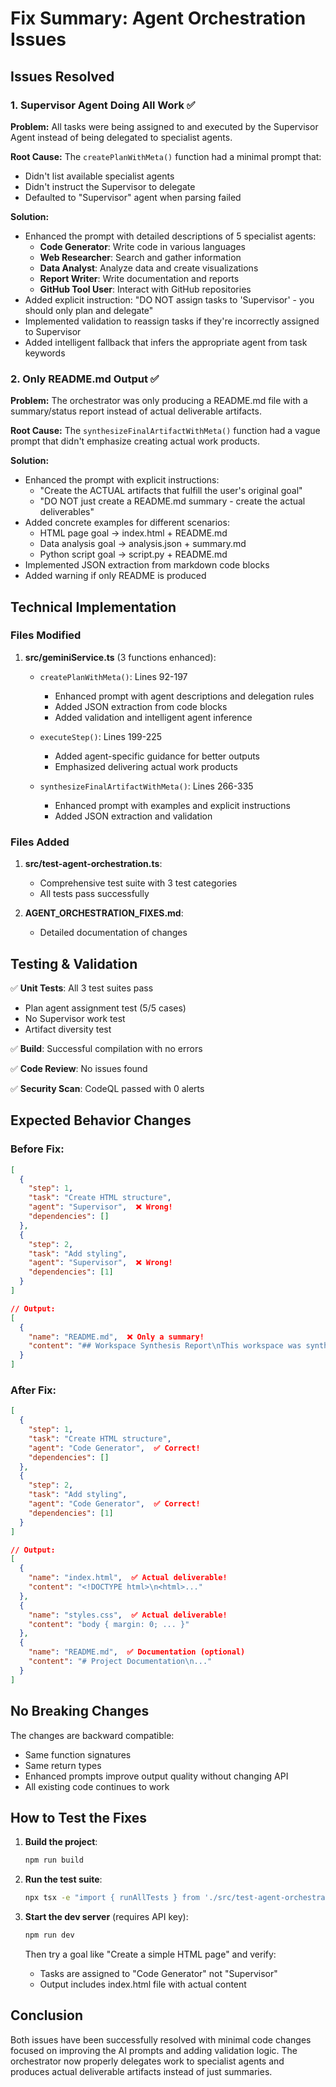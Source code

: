 # Fix Summary: Agent Orchestration Issues

## Issues Resolved

### 1. Supervisor Agent Doing All Work ✅
**Problem:** All tasks were being assigned to and executed by the Supervisor Agent instead of being delegated to specialist agents.

**Root Cause:** The `createPlanWithMeta()` function had a minimal prompt that:
- Didn't list available specialist agents
- Didn't instruct the Supervisor to delegate
- Defaulted to "Supervisor" agent when parsing failed

**Solution:**
- Enhanced the prompt with detailed descriptions of 5 specialist agents:
  - **Code Generator**: Write code in various languages
  - **Web Researcher**: Search and gather information
  - **Data Analyst**: Analyze data and create visualizations
  - **Report Writer**: Write documentation and reports
  - **GitHub Tool User**: Interact with GitHub repositories
- Added explicit instruction: "DO NOT assign tasks to 'Supervisor' - you should only plan and delegate"
- Implemented validation to reassign tasks if they're incorrectly assigned to Supervisor
- Added intelligent fallback that infers the appropriate agent from task keywords

### 2. Only README.md Output ✅
**Problem:** The orchestrator was only producing a README.md file with a summary/status report instead of actual deliverable artifacts.

**Root Cause:** The `synthesizeFinalArtifactWithMeta()` function had a vague prompt that didn't emphasize creating actual work products.

**Solution:**
- Enhanced the prompt with explicit instructions:
  - "Create the ACTUAL artifacts that fulfill the user's original goal"
  - "DO NOT just create a README.md summary - create the actual deliverables"
- Added concrete examples for different scenarios:
  - HTML page goal → index.html + README.md
  - Data analysis goal → analysis.json + summary.md
  - Python script goal → script.py + README.md
- Implemented JSON extraction from markdown code blocks
- Added warning if only README is produced

## Technical Implementation

### Files Modified
1. **src/geminiService.ts** (3 functions enhanced):
   - `createPlanWithMeta()`: Lines 92-197
     - Enhanced prompt with agent descriptions and delegation rules
     - Added JSON extraction from code blocks
     - Added validation and intelligent agent inference
   
   - `executeStep()`: Lines 199-225
     - Added agent-specific guidance for better outputs
     - Emphasized delivering actual work products
   
   - `synthesizeFinalArtifactWithMeta()`: Lines 266-335
     - Enhanced prompt with examples and explicit instructions
     - Added JSON extraction and validation

### Files Added
1. **src/test-agent-orchestration.ts**: 
   - Comprehensive test suite with 3 test categories
   - All tests pass successfully
   
2. **AGENT_ORCHESTRATION_FIXES.md**: 
   - Detailed documentation of changes

## Testing & Validation

✅ **Unit Tests**: All 3 test suites pass
- Plan agent assignment test (5/5 cases)
- No Supervisor work test
- Artifact diversity test

✅ **Build**: Successful compilation with no errors

✅ **Code Review**: No issues found

✅ **Security Scan**: CodeQL passed with 0 alerts

## Expected Behavior Changes

### Before Fix:
```json
[
  {
    "step": 1,
    "task": "Create HTML structure",
    "agent": "Supervisor",  ❌ Wrong!
    "dependencies": []
  },
  {
    "step": 2,
    "task": "Add styling",
    "agent": "Supervisor",  ❌ Wrong!
    "dependencies": [1]
  }
]

// Output:
[
  {
    "name": "README.md",  ❌ Only a summary!
    "content": "## Workspace Synthesis Report\nThis workspace was synthesized..."
  }
]
```

### After Fix:
```json
[
  {
    "step": 1,
    "task": "Create HTML structure",
    "agent": "Code Generator",  ✅ Correct!
    "dependencies": []
  },
  {
    "step": 2,
    "task": "Add styling",
    "agent": "Code Generator",  ✅ Correct!
    "dependencies": [1]
  }
]

// Output:
[
  {
    "name": "index.html",  ✅ Actual deliverable!
    "content": "<!DOCTYPE html>\n<html>..."
  },
  {
    "name": "styles.css",  ✅ Actual deliverable!
    "content": "body { margin: 0; ... }"
  },
  {
    "name": "README.md",  ✅ Documentation (optional)
    "content": "# Project Documentation\n..."
  }
]
```

## No Breaking Changes

The changes are backward compatible:
- Same function signatures
- Same return types
- Enhanced prompts improve output quality without changing API
- All existing code continues to work

## How to Test the Fixes

1. **Build the project**:
   ```bash
   npm run build
   ```

2. **Run the test suite**:
   ```bash
   npx tsx -e "import { runAllTests } from './src/test-agent-orchestration.ts'; runAllTests();"
   ```

3. **Start the dev server** (requires API key):
   ```bash
   npm run dev
   ```
   Then try a goal like "Create a simple HTML page" and verify:
   - Tasks are assigned to "Code Generator" not "Supervisor"
   - Output includes index.html file with actual content

## Conclusion

Both issues have been successfully resolved with minimal code changes focused on improving the AI prompts and adding validation logic. The orchestrator now properly delegates work to specialist agents and produces actual deliverable artifacts instead of just summaries.
